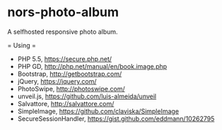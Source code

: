 # nors-photo-album
A selfhosted responsive photo album.

= Using =
* PHP 5.5, https://secure.php.net/
* PHP GD, http://php.net/manual/en/book.image.php
* Bootstrap, http://getbootstrap.com/
* jQuery, https://jquery.com/
* PhotoSwipe, http://photoswipe.com/
* unveil.js, https://github.com/luis-almeida/unveil
* Salvattore, http://salvattore.com/
* SimpleImage, https://github.com/claviska/SimpleImage
* SecureSessionHandler, https://gist.github.com/eddmann/10262795
